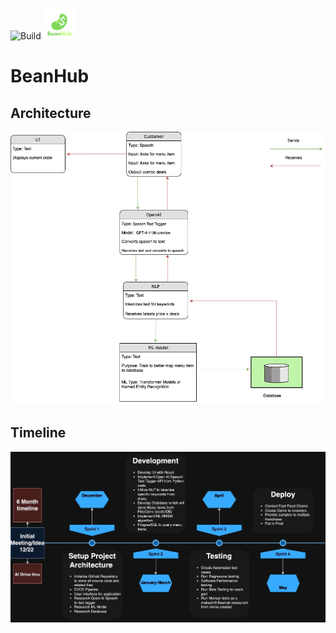 ![Build](https://github.com/Ibrahim-Haroon/BeanHub/actions/workflows/unit-test.yml/badge.svg)
<img src="other/images/bean_logo.png" alt="BeanHub" width="50" height="50">

# BeanHub

## Architecture
![architecture.drawio.png](other/images/architecture.drawio.png)

## Timeline
![timeline.png](other/images/timeline.png)
